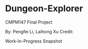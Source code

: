 # Dungeon-Explorer
CMPM147 Final Project

By: Pengfei Li, Laihong Xu
Credit: 



Work-In-Progress Snapshot